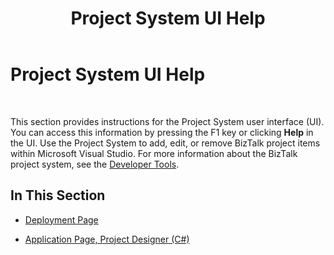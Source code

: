 ﻿---
title: Project System UI Help
TOCTitle: Project System UI Help
ms:assetid: d3f9a849-1f2f-4f8e-8a38-e488fcbf1964
ms:mtpsurl: https://msdn.microsoft.com/library/Aa578588(v=BTS.80)
ms:contentKeyID: 51531472
ms.date: 08/30/2017
mtps_version: v=BTS.80
f1_keywords:
- bts10.projectsystem.main
---

# Project System UI Help

 

This section provides instructions for the Project System user interface (UI). You can access this information by pressing the F1 key or clicking **Help** in the UI. Use the Project System to add, edit, or remove BizTalk project items within Microsoft Visual Studio. For more information about the BizTalk project system, see the [Developer Tools](https://msdn.microsoft.com/library/aa559046\(v=bts.80\)).

## In This Section

  - [Deployment Page](deployment-page.md)

  - [Application Page, Project Designer (C\#)](http://go.microsoft.com/fwlink/?linkid=146461)

